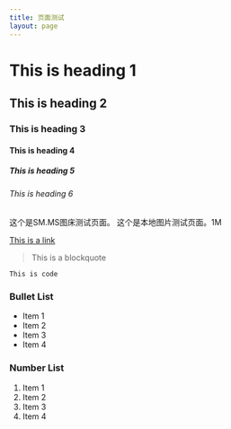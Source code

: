 ```yaml
---
title: 页面测试
layout: page
---
```


# This is heading 1
## This is heading 2
### This is heading 3
#### This is heading 4
##### This is heading 5
###### This is heading 6
这个是SM.MS图床测试页面。
这个是本地图片测试页面。1M

[This is a link](#)

> This is a blockquote

`This is code`

### Bullet List
* Item 1
* Item 2
* Item 3
* Item 4

### Number List
1. Item 1
2. Item 2
3. Item 3
4. Item 4